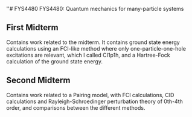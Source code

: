 ''# FYS4480
FYS4480: Quantum mechanics for many-particle systems

## First Midterm
Contains work related to the midterm. It contains ground state energy calculations using an FCI-like method where only one-particle-one-hole excitations are relevant, which I called CI1p1h, and a Hartree-Fock calculation of the ground state energy.

## Second Midterm
Contains work related to a Pairing model, with FCI calculations, CID calculations and Rayleigh-Schroedinger perturbation theory of 0th-4th order, and comparisons between the different methods. 
